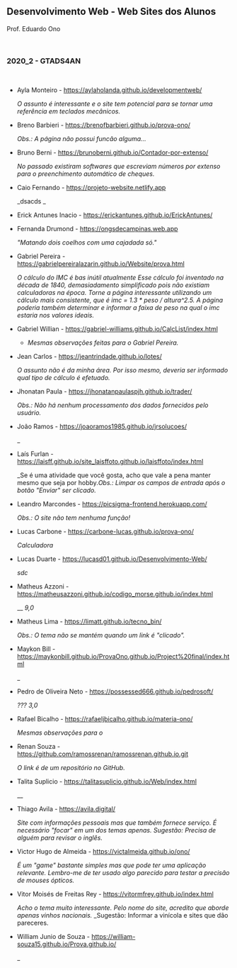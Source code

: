 ## Desenvolvimento Web - Web Sites dos Alunos

Prof. Eduardo Ono

<br>

### 2020_2 - GTADS4AN
<br>

* Ayla Monteiro - https://aylaholanda.github.io/developmentweb/

    _O assunto é interessante e o site tem potencial para se tornar uma referência em teclados mecânicos._

* Breno Barbieri - https://brenofbarbieri.github.io/prova-ono/

    _Obs.: A página não possui funcão alguma..._

* Bruno Berni - https://brunoberni.github.io/Contador-por-extenso/

    _No passado existiram softwares que escreviam números por extenso para o preenchimento automático de cheques._

* Caio Fernando - https://projeto-website.netlify.app

    _dsacds _

* Erick Antunes Inacio - https://erickantunes.github.io/ErickAntunes/


* Fernanda Drumond - https://ongsdecampinas.web.app

    _"Matando dois coelhos com uma cajadada só."_

* Gabriel Pereira - https://gabrielpereiralazarin.github.io/Website/prova.html

    _O cálculo do IMC é bas inútil atualmente Esse cálculo foi inventado na década de 1840, demasiadamento simplificado pois não existiam calculadoras na época._
    _Torne a página interessante utilizando um cálculo mais consistente, que é imc = 1.3 * peso / altura^2.5._
    _A página poderia também determinar e informar a faixa de peso na qual o imc estaria nos valores ideais._

* Gabriel Willian - https://gabriel-williams.github.io/CalcList/index.html

    * _Mesmas observações feitas para o Gabriel Pereira._

* Jean Carlos - https://jeantrindade.github.io/lotes/

    _O assunto não é da minha área. Por isso mesmo, deveria ser informado qual tipo de cálculo é efetuado._

* Jhonatan Paula - https://jhonatanpaulaspjh.github.io/trader/

    _Obs.: Não há nenhum processamento dos dados fornecidos pelo usuário._

* João Ramos - https://joaoramos1985.github.io/jrsolucoes/

    _

* Laís Furlan - https://laisff.github.io/site_laisffoto.github.io/laisffoto/index.html

    _Se é uma atividade que você gosta, acho que vale a pena manter mesmo que seja por hobby._Obs.: Limpar os campos de entrada após o botão "Enviar" ser clicado._

* Leandro Marcondes - https://picsigma-frontend.herokuapp.com/

    _Obs.: O site não tem nenhuma função!_

* Lucas Carbone - https://carbone-lucas.github.io/prova-ono/

    _Calculadora_

* Lucas Duarte - https://lucasd01.github.io/Desenvolvimento-Web/

    _sdc_

* Matheus Azzoni - https://matheusazzoni.github.io/codigo_morse.github.io/index.html

    __
    _9,0_

* Matheus Lima - https://limatt.github.io/tecno_bin/

    _Obs.: O tema não se mantém quando um link é "clicado"._

* Maykon Bill - https://maykonbill.github.io/ProvaOno.github.io/Project%20final/index.html

    _

* Pedro de Oliveira Neto - https://possessed666.github.io/pedrosoft/

    _???_
    _3,0_

* Rafael Bicalho - https://rafaeljbicalho.github.io/materia-ono/

    _Mesmas observações para o_

* Renan Souza - https://github.com/ramossrenan/ramossrenan.github.io.git

    _O link é de um repositório no GitHub._

* Talita Suplicio - https://talitasuplicio.github.io/Web/index.html

    __

* Thiago Avila - https://avila.digital/

    _Site com informações pessoais mas que também fornece serviço. É necessário "focar" em um dos temas apenas._
    _Sugestão: Precisa de alguém para revisar o inglês._

* Victor Hugo de Almeida - https://victalmeida.github.io/ono/

    _É um "game" bastante simples mas que pode ter uma aplicação relevante._
    _Lembro-me de ter usado algo parecido para testar a precisão de mouses ópticos._

* Vitor Moisés de Freitas Rey - https://vitormfrey.github.io/index.html

    _Acho o tema muito interessante. Pelo nome do site, acredito que aborde apenas vinhos nacionais._
    _Sugestão: Informar a vinícola e sites que dão pareceres.

* William Junio de Souza - https://william-souza15.github.io/Prova.github.io/

    _
